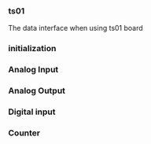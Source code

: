 ### ts01
The data interface when using ts01 board
### initialization

### Analog Input

### Analog Output


### Digital input


### Counter
